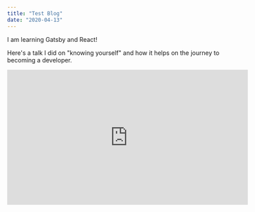 ```yaml
---
title: "Test Blog"
date: "2020-04-13"
---
```


I am learning Gatsby and React!

Here's a talk I did on "knowing yourself" and how it helps on the journey to becoming a developer.

<iframe width="560" height="315" src="https://www.youtube.com/watch?v=bfuDyjGg2r4" frameborder="0" allowfullscreen></iframe>
